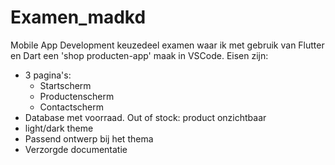 # Examen_madkd

Mobile App Development keuzedeel examen waar ik met gebruik van Flutter en Dart een 'shop producten-app' maak in VSCode.
Eisen zijn: 
 * 3 pagina's:
    - Startscherm
    - Productenscherm
    - Contactscherm
 * Database met voorraad. Out of stock: product onzichtbaar
 * light/dark theme
 * Passend ontwerp bij het thema
 * Verzorgde documentatie
